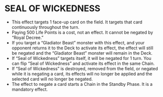 # SEAL OF WICKEDNESS

*   This effect targets 1 face-up card on the field. It targets that card continuously throughout the turn.
*   Paying 500 Life Points is a cost, not an effect. It cannot be negated by “Royal Decree.”
*   If you target a “Gladiator Beast” monster with this effect, and your opponent returns it to the Deck to activate its effect, the effect will still be negated and the “Gladiator Beast” monster will remain in the Deck.
*   If “Seal of Wickedness” targets itself, it will be negated for 1 turn. You can flip “Seal of Wickedness” and activate its effect in the same Chain.
*   If “Seal of Wickedness” is destroyed, removed from the field, or negated while it is negating a card, its effects will no longer be applied and the selected card will no longer be negated.
*   The effect to negate a card starts a Chain in the Standby Phase. It is a mandatory effect.
